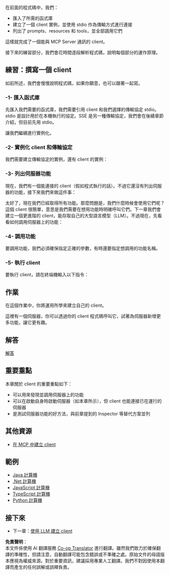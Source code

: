 <!--
CO_OP_TRANSLATOR_METADATA:
{
  "original_hash": "4cc245e2f4ea5db5e2b8c2cd1dadc4b4",
  "translation_date": "2025-07-13T18:11:19+00:00",
  "source_file": "03-GettingStarted/02-client/README.md",
  "language_code": "tw"
}
-->
在前面的程式碼中，我們：

- 匯入了所需的函式庫
- 建立了一個 client 實例，並使用 stdio 作為傳輸方式進行連接
- 列出了 prompts、resources 和 tools，並全部調用它們

這樣就完成了一個能與 MCP Server 通訊的 client。

接下來的練習部分，我們會花時間逐段解析程式碼，說明每個部分的運作原理。

## 練習：撰寫一個 client

如前所述，我們會慢慢說明程式碼，如果你願意，也可以跟著一起寫。

### -1- 匯入函式庫

先匯入我們需要的函式庫，我們需要引用 client 和我們選擇的傳輸協定 stdio。stdio 是設計用於在本機執行的協定。SSE 是另一種傳輸協定，我們會在後續章節介紹，但目前先用 stdio。 

讓我們繼續進行實例化。

### -2- 實例化 client 和傳輸協定

我們需要建立傳輸協定的實例，還有 client 的實例： 

### -3- 列出伺服器功能

現在，我們有一個能連接的 client（假如程式執行的話）。不過它還沒有列出伺服器的功能，接下來我們來做這件事： 

太好了，現在我們已經取得所有功能。那麼問題是，我們什麼時候會使用它們呢？這個 client 很簡單，意思是我們需要在想用功能時明確呼叫它們。下一章我們會建立一個更進階的 client，能存取自己的大型語言模型（LLM）。不過現在，先看看如何調用伺服器上的功能：

### -4- 調用功能

要調用功能，我們必須確保指定正確的參數，有時還要指定想調用的功能名稱。

### -5- 執行 client

要執行 client，請在終端機輸入以下指令：

## 作業

在這個作業中，你將運用所學來建立自己的 client。

這裡有一個伺服器，你可以透過你的 client 程式碼呼叫它，試著為伺服器新增更多功能，讓它更有趣。

## 解答

[解答](./solution/README.md)

## 重要重點

本章關於 client 的重要重點如下：

- 可以用來發現並調用伺服器上的功能
- 可以在啟動自身時啟動伺服器（如本章所示），但 client 也能連接已在運行的伺服器
- 是測試伺服器功能的好方法，與前章提到的 Inspector 等替代方案並列

## 其他資源

- [在 MCP 中建立 client](https://modelcontextprotocol.io/quickstart/client)

## 範例

- [Java 計算機](../samples/java/calculator/README.md)
- [.Net 計算機](../../../../03-GettingStarted/samples/csharp)
- [JavaScript 計算機](../samples/javascript/README.md)
- [TypeScript 計算機](../samples/typescript/README.md)
- [Python 計算機](../../../../03-GettingStarted/samples/python)

## 接下來

- 下一章：[使用 LLM 建立 client](../03-llm-client/README.md)

**免責聲明**：  
本文件係使用 AI 翻譯服務 [Co-op Translator](https://github.com/Azure/co-op-translator) 進行翻譯。雖然我們致力於確保翻譯的準確性，但請注意，自動翻譯可能包含錯誤或不準確之處。原始文件的母語版本應視為權威來源。對於重要資訊，建議採用專業人工翻譯。我們不對因使用本翻譯而產生的任何誤解或誤釋負責。